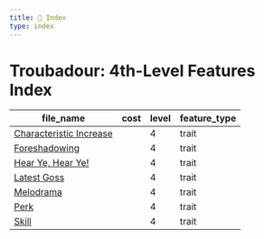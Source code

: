 ```yaml
---
title: 📑 Index
type: index
---
```


# Troubadour: 4th-Level Features Index

| file_name                                            | cost | level | feature_type |
| ---------------------------------------------------- | ---- | ----- | ------------ |
| [Characteristic Increase](Characteristic%20Increase) |      | 4     | trait        |
| [Foreshadowing](Foreshadowing)                       |      | 4     | trait        |
| [Hear Ye, Hear Ye!](Hear%20Ye%2C%20Hear%20Ye%21)     |      | 4     | trait        |
| [Latest Goss](Latest%20Goss)                         |      | 4     | trait        |
| [Melodrama](Melodrama)                               |      | 4     | trait        |
| [Perk](Perk)                                         |      | 4     | trait        |
| [Skill](Skill)                                       |      | 4     | trait        |

